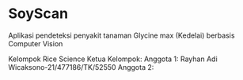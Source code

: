 # SoyScan
Aplikasi pendeteksi penyakit tanaman Glycine max (Kedelai) berbasis Computer Vision

Kelompok Rice Science 
Ketua Kelompok: 
Anggota 1: Rayhan Adi Wicaksono-21/477186/TK/52550
Anggota 2: 

